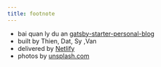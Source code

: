 ```yaml
---
title: footnote
---
```


* bai quan ly du an [gatsby-starter-personal-blog](https://github.com/buixuanthien18it3/gatsby-personal-starter-blog)
* built by Thien, Dat, Sy ,Van
* delivered by [Netlify](https://www.netlify.com/)
* photos by [unsplash.com](https://unsplash.com)

